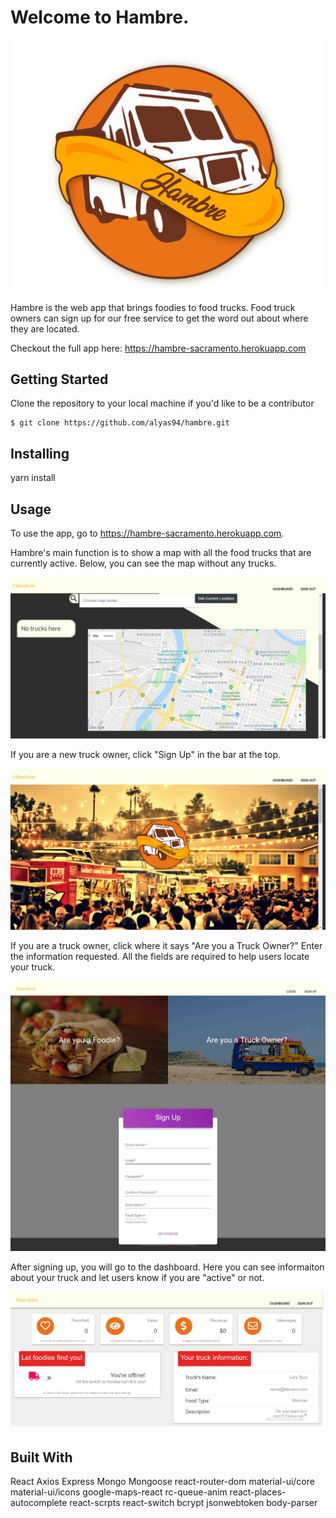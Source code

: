 # Welcome to Hambre.

![HambreLogo](client/src/img/HambreLogo.png)

Hambre is the web app that brings foodies to food trucks. Food truck owners can sign up for our free service to get the word out about where they are located.

Checkout the full app here: https://hambre-sacramento.herokuapp.com

## Getting Started

Clone the repository to your local machine if you'd like to be a contributor

```
$ git clone https://github.com/alyas94/hambre.git
```

## Installing

yarn install

## Usage

To use the app, go to https://hambre-sacramento.herokuapp.com.

Hambre's main function is to show a map with all the food trucks that are currently active. Below, you can see the map without any trucks.

![Map](client/src/img/hambre_map.jpg)

If you are a new truck owner, click "Sign Up" in the bar at the top.

![MainPage](client/src/img/hambre_main.jpg)

If you are a truck owner, click where it says "Are you a Truck Owner?" Enter the information requested. All the fields are required to help users locate your truck.

![SignUp](client/src/img/hambre_signup.jpg)

After signing up, you will go to the dashboard. Here you can see informaiton about your truck and let users know if you are "active" or not.

![Dashboard](client/src/img/hambre_dashboard.jpg)

## Built With

React
Axios
Express
Mongo
Mongoose
react-router-dom
material-ui/core
material-ui/icons
google-maps-react
rc-queue-anim
react-places-autocomplete
react-scrpts
react-switch
bcrypt
jsonwebtoken
body-parser
